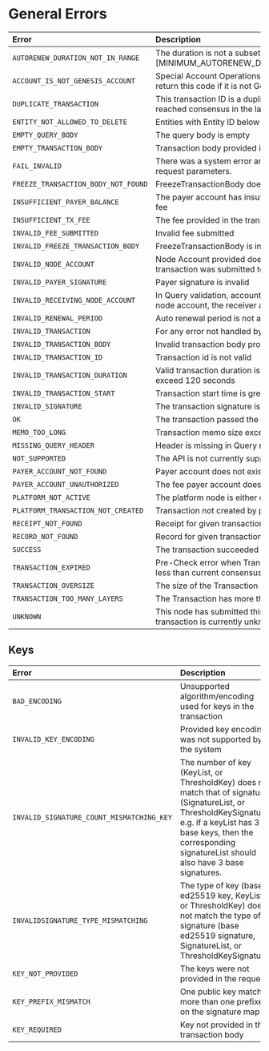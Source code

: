 # General Errors

| Error  | Description |
| :--- | :--- |
| `AUTORENEW_DURATION_NOT_IN_RANGE` | The duration is not a subset of \[MINIMUM\_AUTORENEW\_DURATION,MAXIMUM\_AUTORENEW\_DURATION\] |
| `ACCOUNT_IS_NOT_GENESIS_ACCOUNT` | Special Account Operations should be performed by only Genesis account, return this code if it is not Genesis Account |
| `DUPLICATE_TRANSACTION` | This transaction ID is a duplicate of one that was submitted to this node or reached consensus in the last 180 seconds \(receipt period\) |
| `ENTITY_NOT_ALLOWED_TO_DELETE` | Entities with Entity ID below 1000 are not allowed to be deleted |
| `EMPTY_QUERY_BODY` | The query body is empty |
| `EMPTY_TRANSACTION_BODY` | Transaction body provided is empty |
| `FAIL_INVALID` | There was a system error and the transaction failed because of invalid request parameters. |
| `FREEZE_TRANSACTION_BODY_NOT_FOUND` | FreezeTransactionBody does not exist |
| `INSUFFICIENT_PAYER_BALANCE` | The payer account has insufficient cryptocurrency to pay the transaction fee |
| `INSUFFICIENT_TX_FEE` | The fee provided in the transaction is insufficient for this type of transaction |
| `INVALID_FEE_SUBMITTED` | Invalid fee submitted |
| `INVALID_FREEZE_TRANSACTION_BODY` | FreezeTransactionBody is invalid |
| `INVALID_NODE_ACCOUNT` | Node Account provided does not match the node account of the node the transaction was submitted to. |
| `INVALID_PAYER_SIGNATURE` | Payer signature is invalid |
| `INVALID_RECEIVING_NODE_ACCOUNT` | In Query validation, account with +ve\(amount\) value should be Receiving node account, the receiver account should be only one account in the list |
| `INVALID_RENEWAL_PERIOD` | Auto renewal period is not a positive number of seconds |
| `INVALID_TRANSACTION` | For any error not handled by specific error codes listed below. |
| `INVALID_TRANSACTION_BODY` | Invalid transaction body provided |
| `INVALID_TRANSACTION_ID` | Transaction id is not valid |
| `INVALID_TRANSACTION_DURATION` | Valid transaction duration is a positive non zero number that does not exceed 120 seconds |
| `INVALID_TRANSACTION_START` | Transaction start time is greater than current consensus time |
| `INVALID_SIGNATURE` | The transaction signature is not valid |
| `OK` | The transaction passed the precheck validations. |
| `MEMO_TOO_LONG` | Transaction memo size exceeded 100 bytes |
| `MISSING_QUERY_HEADER` | Header is missing in Query request |
| `NOT_SUPPORTED` | The API is not currently supported |
| `PAYER_ACCOUNT_NOT_FOUND` | Payer account does not exist. |
| `PAYER_ACCOUNT_UNAUTHORIZED` | The fee payer account doesn't have permission to submit such Transaction |
| `PLATFORM_NOT_ACTIVE` | The platform node is either disconnected or lagging behind |
| `PLATFORM_TRANSACTION_NOT_CREATED` | Transaction not created by platform due to large backlog |
| `RECEIPT_NOT_FOUND` | Receipt for given transaction id does not exist |
| `RECORD_NOT_FOUND` | Record for given transaction id does not exist |
| `SUCCESS` | The transaction succeeded |
| `TRANSACTION_EXPIRED` | Pre-Check error when TransactionValidStart + transactionValidDuration is less than current consensus time. |
| `TRANSACTION_OVERSIZE` | The size of the Transaction is greater than transactionMaxBytes |
| `TRANSACTION_TOO_MANY_LAYERS` | The Transaction has more than 50 levels |
| `UNKNOWN` | This node has submitted this transaction to the network. Status of the transaction is currently unknown. |

## Keys

| Error | Description |
| :--- | :--- |
| `BAD_ENCODING` | Unsupported algorithm/encoding used for keys in the transaction |
| `INVALID_KEY_ENCODING` | Provided key encoding was not supported by the system |
| `INVALID_SIGNATURE_COUNT_MISMATCHING_KEY` | The number of key \(KeyList, or ThresholdKey\) does not match that of signature \(SignatureList, or ThresholdKeySignature\). e.g. if a keyList has 3 base keys, then the corresponding signatureList should also have 3 base signatures. |
| `INVALIDSIGNATURE_TYPE_MISMATCHING` | The type of key \(base ed25519 key, KeyList, or ThresholdKey\) does not match the type of signature \(base ed25519 signature, SignatureList, or ThresholdKeySignature\) |
| `KEY_NOT_PROVIDED` | The keys were not provided in the request. |
| `KEY_PREFIX_MISMATCH` | One public key matches more than one prefixes on the signature map |
| `KEY_REQUIRED` | Key not provided in the transaction body |

